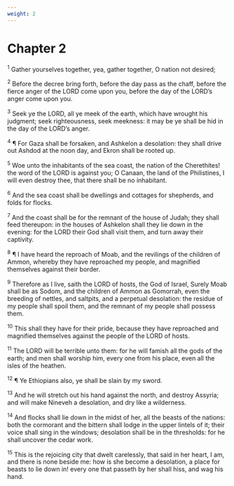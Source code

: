 ```yaml
---
weight: 2
---
```


# Chapter 2

<sup>1</sup> Gather yourselves together, yea, gather together, O nation not desired; 

<sup>2</sup> Before the decree bring forth, before the day pass as the chaff, before the fierce anger of the LORD come upon you, before the day of the LORD’s anger come upon you. 

<sup>3</sup> Seek ye the LORD, all ye meek of the earth, which have wrought his judgment; seek righteousness, seek meekness: it may be ye shall be hid in the day of the LORD’s anger. 

<sup>4</sup> ¶ For Gaza shall be forsaken, and Ashkelon a desolation: they shall drive out Ashdod at the noon day, and Ekron shall be rooted up. 

<sup>5</sup> Woe unto the inhabitants of the sea coast, the nation of the Cherethites! the word of the LORD is against you; O Canaan, the land of the Philistines, I will even destroy thee, that there shall be no inhabitant. 

<sup>6</sup> And the sea coast shall be dwellings and cottages for shepherds, and folds for flocks. 

<sup>7</sup> And the coast shall be for the remnant of the house of Judah; they shall feed thereupon: in the houses of Ashkelon shall they lie down in the evening: for the LORD their God shall visit them, and turn away their captivity. 

<sup>8</sup> ¶ I have heard the reproach of Moab, and the revilings of the children of Ammon, whereby they have reproached my people, and magnified themselves against their border. 

<sup>9</sup> Therefore as I live, saith the LORD of hosts, the God of Israel, Surely Moab shall be as Sodom, and the children of Ammon as Gomorrah, even the breeding of nettles, and saltpits, and a perpetual desolation: the residue of my people shall spoil them, and the remnant of my people shall possess them. 

<sup>10</sup> This shall they have for their pride, because they have reproached and magnified themselves against the people of the LORD of hosts. 

<sup>11</sup> The LORD will be terrible unto them: for he will famish all the gods of the earth; and men shall worship him, every one from his place, even all the isles of the heathen. 

<sup>12</sup> ¶ Ye Ethiopians also, ye shall be slain by my sword. 

<sup>13</sup> And he will stretch out his hand against the north, and destroy Assyria; and will make Nineveh a desolation, and dry like a wilderness. 

<sup>14</sup> And flocks shall lie down in the midst of her, all the beasts of the nations: both the cormorant and the bittern shall lodge in the upper lintels of it; their voice shall sing in the windows; desolation shall be in the thresholds: for he shall uncover the cedar work. 

<sup>15</sup> This is the rejoicing city that dwelt carelessly, that said in her heart, I am, and there is none beside me: how is she become a desolation, a place for beasts to lie down in! every one that passeth by her shall hiss, and wag his hand. 


